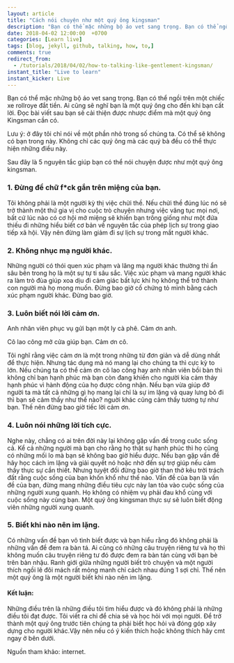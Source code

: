 ```yaml
---
layout: article
title: "Cách nói chuyện như một quý ông kingsman"
description: "Bạn có thể mặc những bộ áo vet sang trọng. Bạn có thể ngồi trên một chiếc xe rollroye đắt tiền. Ai cũng sẽ nghĩ bạn là một quý ông cho đến khi bạn cất lời. Đọc bài viết sau bạn sẽ cải thiện được nhược điểm mà một quý ông Kingsman cần có."
date: 2018-04-02 12:00:00  +0700
categories: [Learn live]
tags: [blog, jekyll, github, talking, how, to,]
comments: true
redirect_from:
  - /tutorials/2018/04/02/how-to-talking-like-gentlement-kingsman/
instant_title: "Live to learn"
instant_kicker: Live
---
```


Bạn có thể mặc những bộ áo vet sang trọng. Bạn có thể ngồi trên một chiếc xe rollroye đắt tiền. Ai cũng sẽ nghĩ bạn là một quý ông cho đến khi bạn cất lời. Đọc bài viết sau bạn sẽ cải thiện được nhược điểm mà một quý ông Kingsman cần có.

Lưu ý: ở đây tôi chỉ nói về một phần nhỏ trong số chúng ta. Có thể sẽ không có bạn trong này. Không chỉ các quý ông mà các quý bà đều có thể thực hiện những điều này.

Sau đây là 5 nguyên tắc giúp bạn có thể nói chuyện được như một quý ông kingsman.

### 1. Đừng để chữ f*ck gắn trên miệng của bạn.

Tôi không phải là một người kỳ thị việc chửi thề. Nếu chửi thề đúng lúc nó sẽ trở thành một thứ gia vị cho cuộc trò chuyện nhưng việc văng tục mọi nơi, bất cứ lúc nào có cơ hội mở miệng sẽ khiến bạn trông giống như một đứa thiếu đi những hiểu biết cơ bản về nguyên tắc của phép lịch sự trong giao tiếp xã hội. Vậy nên đừng làm giảm đi sự lịch sự trong mắt người khác.

### 2. Không nhục mạ người khác.

Những người có thói quen xúc phạm và lăng mạ người khác thường thì ẩn sâu bên trong họ là một sự tự ti sâu sắc. Việc xúc phạm và mang người khác ra làm trò đùa giúp xoa dịu đi cảm giác bất lực khi họ không thể trở thành con người mà họ mong muốn. Đừng bao giờ cố chứng tỏ mình bằng cách xúc phạm người khác. Đừng bao giờ.

### 3. Luôn biết nói lời cảm ơn.

Anh nhân viên phục vụ gửi bạn một ly cà phê. Cảm ơn anh.

Cô lao công mở cửa giúp bạn. Cảm ơn cô.

Tôi nghĩ rằng việc cảm ơn là một trong những từ đơn giản và dễ dùng nhất để thực hiện. Nhưng tác dụng mà nó mang lại cho chúng ta thì cực kỳ to lớn. Nếu chúng ta có thể cảm ơn cô lao công hay anh nhân viên bồi bàn thì không chỉ bạn hạnh phúc mà bạn còn đang khiến cho người kia cảm tháy hạnh phúc vì hành động của họ được công nhận. Nếu bạn vừa giúp đỡ người ta mà tất cả những gì họ mang lại chỉ là sự im lặng và quay lưng bỏ đi thì bạn sẽ cảm thấy như thế nào? nguời khác cũng cảm thấy tương tự như bạn. Thế nên đừng bao giờ tiếc lời cảm ơn.

### 4. Luôn nói những lời tích cực.

Nghe này, chẳng có ai trên đời này lại không gặp vấn đề trong cuôc sống cả. Kể cả những người mà bạn cho rằng họ thật sự hạnh phúc thì họ cũng có những mối lo mà bạn sẽ không bao giờ hiểu được. Nếu bạn gặp vấn đề hãy học cách im lặng và giải quyết nó hoặc nhờ đến sự trợ giúp nếu cảm thấy thực sự cần thiết. Nhưng tuyệt đối đừng bao giờ than thở kêu trời trách đất rằng cuộc sống của bạn khốn khổ như thế nào. Vấn đề của bạn là vấn đề của bạn, đừng mang những điều tiêu cực này lan tỏa vào cuộc sống của những người xung quanh. Họ không có nhiệm vụ phải đau khổ cùng với cuộc sống này cùng bạn. Một quý ông kingsman thực sự sẽ luôn biết động viên những người xung quanh.

### 5. Biết khi nào nên im lặng.

Có những vấn đề bạn vô tình biết được và bạn hiểu rằng đó không phải là những vấn đề đem ra bàn tá. Ai cũng có những câu truyện riêng tư và họ thì không muốn câu truyện riêng tư đó được đem ra bàn tán cùng với bạn bè  trên bàn nhậu. Ranh giới giữa những người biết trò chuyện và một người thích ngồi lê đôi mách rất mỏng manh chỉ cách nhau đúng 1 sợi chỉ. Thế nên một quý ông là một người biết khi nào nên im lặng.

#### Kết luận:
Những điều trên là những điều tôi tìm hiểu được và đó không phải là những điều tôi đạt được. Tôi viết ra chỉ để chia sẻ và học hỏi với mọi người. Để trở thành một quý ông trước tiên chúng ta phải biết học hỏi và đóng góp xây dựng cho người khác.Vậy nên nếu có ý kiến thích hoặc không thích hãy cmt ngay ở bên dưới.

Nguồn tham khảo: internet.